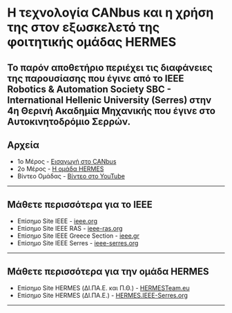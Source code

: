 # Η τεχνολογία CANbus και η χρήση της στον εξωσκελετό της φοιτητικής ομάδας HERMES
Το παρόν αποθετήριο περιέχει τις διαφάνειες της παρουσίασης που έγινε 
από το IEEE Robotics & Automation Society SBC - International Hellenic University (Serres)
στην 4η Θερινή Ακαδημία Μηχανικής που έγινε στο Αυτοκινητοδρόμιο Σερρών.
---
## Αρχεία
* 1ο Μέρος - [Εισαγωγή στο CANbus](./raw/master/CANbus.pdf)
* 2ο Μέρος - [Η ομάδα HERMES](./raw/master/HERMES.pdf)
* Βίντεο Ομάδας - [Βίντεο στο YouTube](https://www.youtube.com/watch?v=KKsE1y1sdHU)
---
## Μάθετε περισσότερα για το IEEE
* Επίσημο Site ΙΕΕΕ - [ieee.org](https://ieee.org)
* Επίσημο Site ΙΕΕΕ RAS - [ieee-ras.org](https://ieee-ras.org)
* Επίσημο Site ΙΕΕΕ Greece Section - [ieee.gr](https://ieee.gr)
* Επίσημο Site ΙΕΕΕ Serres - [ieee-serres.org](https://ieee-serres.org)
---
## Μάθετε περισσότερα για την ομάδα HERMES
* Επίσημο Site HERMES (ΔΙ.ΠΑ.Ε. και Π.Θ.) - [HERMESTeam.eu](https://HERMESTeam.eu)
* Επίσημο Site HERMES (ΔΙ.ΠΑ.Ε.) - [HERMES.IEEE-Serres.org](https://HERMES.IEEE-Serres.org)

---